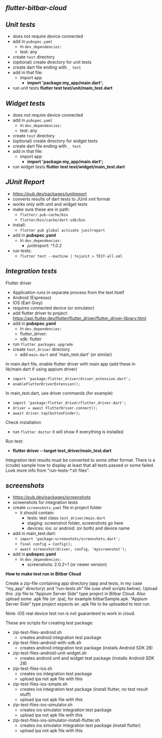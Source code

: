 ***flutter-bitbar-cloud***
---------------------------

*Unit tests*
-------------

- does not require device connected
- add in `pubspec.yaml`
  - in `dev_dependencies:`
   - test: any
- create `test` directory
- (optional) create directory for unit tests
- create dart file ending with `_ test`
- add in that file:
  - import app
    - **import 'package:my_app/main.dart';**
- run unit tests **flutter test test/unit/main_test.dart**


*Widget tests*
-------------

- does not require device connected
- add in `pubspec.yaml`
  - in `dev_dependencies:`
   - test: any
- create `test` directory
- (optional) create directory for widget tests
- create dart file ending with `_ test`
- add in that file:
  - import app
    - **import 'package:my_app/main.dart';**
- run widget tests **flutter test test/widget/main_test.dart**


*JUnit Report*
-------------

- https://pub.dev/packages/junitreport
- converts results of dart tests to JUnit xml format
- works only with unit and widget tests
- make sure these are in path:
  - `flutter/.pub-cache/bin`
  - `flutter/bin/cache/dart-sdk/bin`
- install:
  - `flutter pub global activate junitreport`
- add in **pubspec.yaml**
  - in `dev_dependencies:`
    - *junitreport: ^1.0.2*
- run tests:
  - `flutter test --machine | tojunit > TEST-all.xml`


*Integration tests*
--------------------

Flutter driver
- Application runs in separate process from the test itself
- Android (Espresso)
- IOS (Earl Grey)
- requires connected device (or simulator)
- add flutter driver to project: https://api.flutter.dev/flutter/flutter_driver/flutter_driver-library.html
- add in **pubspec.yaml**
  - in `dev_dependencies:`
   - flutter_driver:
    - sdk: flutter
- run `flutter packages upgrade`
- create `test_driver` directory
  - add `main.dart` and 'main_test.dart' (or similar)

In main.dart file, enable flutter driver with main app (add these in lib/main.dart if using appium driver)
- `import 'package:flutter_driver/driver_extension.dart';`
- `enableFlutterDriverExtension();`

In main_test.dart, use driver commands (for example)
- `import 'package:flutter_driver/flutter_driver.dart';`
- `driver = await FlutterDriver.connect();`
- `await driver.tap(buttonFinder);`

Check installation
- run `flutter doctor` it will show if everything is installed

Run test:
- **flutter driver --target test_driver/main_test.dart**

Integration test results must be converted to some other format.
There is a (crude) sample how to display at least that all tests passed or some failed.
Look more info from "run-tests-*.sh files".


*screenshots*
-------------

- https://pub.dev/packages/screenshots
- screenshots for integration tests
- create `screenshots.yaml` file in project folder
  - it should contain:
    - tests: test class `test_driver/main.dart`
    - staging: screenshot folder, screenshots go here
    - devices: ios: or android: (or both) and device name
- add in main_test.dart:
  - `import 'package:screenshots/screenshots.dart';`
  - `final config = Config();`
  - `await screenshot(driver, config, 'myscreenshot');`
- add in **pubspec.yaml**
  - in `dev_dependencies:`
    - screenshots: 2.0.2+1 (or newer version)


**How to make test run in Bitbar Cloud**

Create a zip-file containing app directory (app and tests, in my case “my_app” directory) and “run-tests.sh” file (use shell scripts below). Upload this .zip file to “Appium Server Side” type project in Bitbar Cloud. Also upload some .apk file (or .ipa), for example bitbarSample.apk. “Appium Server Side” type project expects an .apk file to be uploaded to test run.

Note: iOS real device test run is not guaranteed to work in cloud.

These are scripts for creating test package:
- zip-test-files-android.sh
  - creates android integration test package
- zip-test-files-android-with-sdk.sh
  - creates android integration test package (installs Android SDK 28)
- zip-test-files-android-unit-widget.sh
  - creates android unit and widget test package (installs Android SDK 28)
- zip-test-files-ios.sh
  - creates ios integration test package
  - upload ipa not apk file with this
- zip-test-files-ios-simple.sh
  - creates ios integration test package (install flutter, no test result stuff)
  - upload ipa not apk file with this
- zip-test-files-ios-simulator.sh
  - creates ios simulator integration test package
  - upload ipa not apk file with this
- zip-test-files-ios-simulator-install-flutter.sh
  - creates ios simulator integration test package (install flutter)
  - upload ipa not apk file with this

